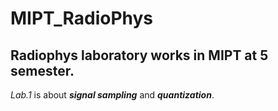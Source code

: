 # MIPT_RadioPhys
## Radiophys laboratory works in MIPT at 5 semester.

*Lab.1* is about ***signal sampling*** and ***quantization***.
